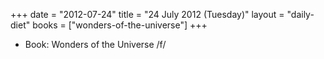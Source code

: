 +++
date = "2012-07-24"
title = "24 July 2012 (Tuesday)"
layout = "daily-diet"
books = ["wonders-of-the-universe"]
+++


* Book: Wonders of the Universe /f/